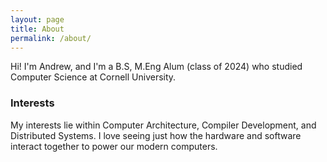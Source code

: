 ```yaml
---
layout: page
title: About
permalink: /about/
---
```


Hi! I'm Andrew, and I'm a B.S, M.Eng Alum (class of 2024) who studied Computer Science at Cornell University.

### Interests

My interests lie within Computer Architecture, Compiler Development, and Distributed Systems. I love seeing just how the hardware and software interact together to power our modern computers.
